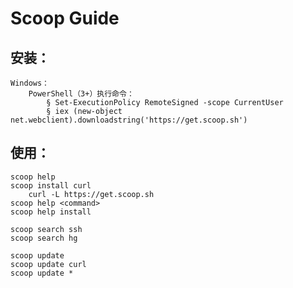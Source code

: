 # Scoop Guide
## 安装：
	Windows：
		PowerShell（3+）执行命令：
			§ Set-ExecutionPolicy RemoteSigned -scope CurrentUser
			§ iex (new-object net.webclient).downloadstring('https://get.scoop.sh')

## 使用：
	scoop help
	scoop install curl
		curl -L https://get.scoop.sh 
	scoop help <command>
	scoop help install
	
	scoop search ssh 
	scoop search hg 
	
	scoop update
	scoop update curl 
	scoop update * 
